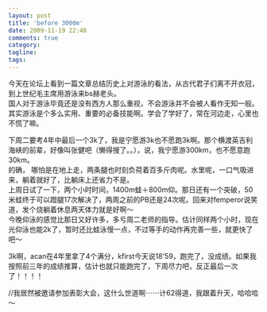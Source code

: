 ```yaml
---
layout: post
title: 'before 3000m'
date: 2009-11-19 22:40
comments: true
category: 
tagline: 
tags:
---
```

    

今天在论坛上看到一篇文章总结历史上对游泳的看法，从古代君子们离不开衣冠，到上世纪毛主席用游泳来bs赫老头。  
国人对于游泳毕竟还是没有西方人那么重视，不会游泳并不会被人看作无知一般。  
其实游泳是个多么实用、重要的必备技能啊。学会了学好了，常在河边走，心里也不慌了嘛。  
  
下周二要考4年中最后一个3k了，我是宁愿游3k也不愿跑3k啊。那个横渡英吉利海峡的前辈，好像叫张健吧（懒得搜了。。），说，我宁愿游300km，也不愿意跑30km。  
的确， 哪怕是在地上走，两条腿也时刻负荷着百多斤肉呢。水里呢，一口气吸进来，躺着就好了，比躺床上还省力不是。  
上周日试了一下，两个小时时间，1400m蛙＋800m仰。那日还有一个突破，50米蛙终于可以蹬腿17次解决了，两周之前的PB还是24次呢。回来对femperor说笑道，发个烧躺着休息两天体力就是好啊～  
今晚仰泳的感觉比那日又好许多，多亏周二老师的指导。估计同样两个小时，现在光仰泳也能2k了，暂时还比蛙泳慢一点，不过等手的动作再完善一些，就更快了吧～  
  
3k啊，acan在4年里拿了4个满分，kfirst今天说18'59，跑完了，没成绩。如果我按照前三年的成绩推算，估计也就只能跑完了，下周尽力吧，反正最后一次了！！！！  
  
  
//我居然被邀请参加表彰大会，这什么世道啊⋯⋯计62得道，我跟着升天，哈哈哈～  

